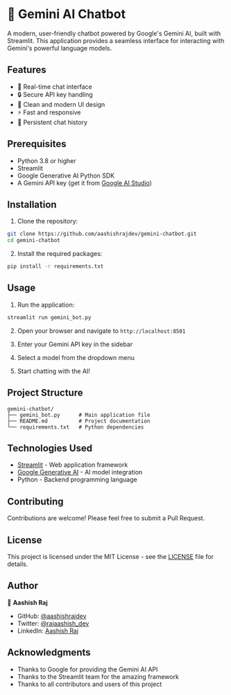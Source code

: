 # 🤖 Gemini AI Chatbot

A modern, user-friendly chatbot powered by Google's Gemini AI, built with Streamlit. This application provides a seamless interface for interacting with Gemini's powerful language models.

## Features

- 💬 Real-time chat interface
- 🔒 Secure API key handling
- 🎨 Clean and modern UI design
- ⚡ Fast and responsive
- 🔄 Persistent chat history

## Prerequisites

- Python 3.8 or higher
- Streamlit
- Google Generative AI Python SDK
- A Gemini API key (get it from [Google AI Studio](https://makersuite.google.com/app/apikey))

## Installation

1. Clone the repository:

```bash
git clone https://github.com/aashishrajdev/gemini-chatbot.git
cd gemini-chatbot
```

2. Install the required packages:

```bash
pip install -r requirements.txt
```

## Usage

1. Run the application:

```bash
streamlit run gemini_bot.py
```

2. Open your browser and navigate to `http://localhost:8501`

3. Enter your Gemini API key in the sidebar

4. Select a model from the dropdown menu

5. Start chatting with the AI!

## Project Structure

```
gemini-chatbot/
├── gemini_bot.py      # Main application file
├── README.md          # Project documentation
└── requirements.txt   # Python dependencies
```

## Technologies Used

- [Streamlit](https://streamlit.io/) - Web application framework
- [Google Generative AI](https://ai.google.dev/) - AI model integration
- Python - Backend programming language

## Contributing

Contributions are welcome! Please feel free to submit a Pull Request.

## License

This project is licensed under the MIT License - see the [LICENSE](LICENSE) file for details.

## Author

👤 **Aashish Raj**

- GitHub: [@aashishrajdev](https://github.com/aashishrajdev)
- Twitter: [@rajaashish_dev](https://twitter.com/rajaashish_dev)
- LinkedIn: [Aashish Raj](https://linkedin.com/in/aashishraj2022)

## Acknowledgments

- Thanks to Google for providing the Gemini AI API
- Thanks to the Streamlit team for the amazing framework
- Thanks to all contributors and users of this project
